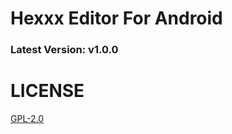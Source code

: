 # Hexxx Editor For Android
<h3 id="version">Latest Version: v1.0.0</h3>

# LICENSE
[GPL-2.0](LICENSE)
